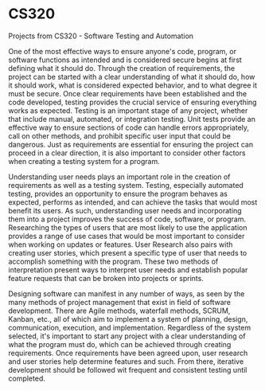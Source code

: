 # CS320
Projects from CS320 - Software Testing and Automation

One of the most effective ways to ensure anyone's code, program, or software functions as intended and is considered secure begins at first defining what it should do. Through the creation of requirements, the project can be started with a clear understanding of what it should do, how it should work, what is considered expected behavior, and to what degree it must be secure. Once clear requirements have been established and the code developed, testing provides the crucial service of ensuring everything works as expected. Testing is an important stage of any project, whether that include manual, automated, or integration testing. Unit tests provide an effective way to ensure sections of code can handle errors appropriately, call on other methods, and prohibit specific user input that could be dangerous. Just as requirements are essential for ensuring the project can proceed in a clear direction, it is also important to consider other factors when creating a testing system for a program. 

Understanding user needs plays an important role in the creation of requirements as well as a testing system. Testing, especially automated testing, provides an opportunity to ensure the program behaves as expected, performs as intended, and can achieve the tasks that would most benefit its users. As such, understanding user needs and incorporating them into a project improves the success of code, software, or program. Researching the types of users that are most likely to use the application provides a range of use cases that would be most important to consider when working on updates or features. User Research also pairs with creating user stories, which present a specific type of user that needs to accomplish something with the program. These two methods of interpretation present ways to interpret user needs and establish popular feature requests that can be broken into projects or sprints. 

Designing software can manifest in any number of ways, as seen by the many methods of project management that exist in field of software development. There are Agile methods, waterfall methods, SCRUM, Kanban, etc., all of which aim to implement a system of planning, design, communication, execution, and implementation. Regardless of the system selected, it's important to start any project with a clear understanding of what the program must do, which can be achieved through creating requirements. Once requirements have been agreed upon, user research and user stories help determine features and such. From there, iterative development should be followed wit frequent and consistent testing until completed. 
